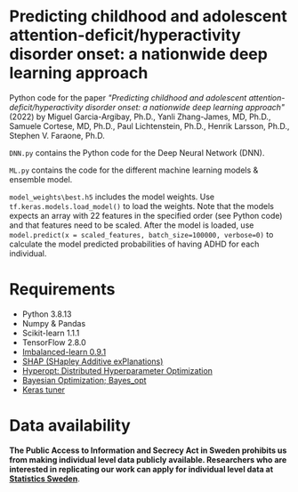 # Predicting childhood and adolescent attention-deficit/hyperactivity disorder onset: a nationwide deep learning approach
Python code for the paper *"Predicting childhood and adolescent attention-deficit/hyperactivity disorder onset: a nationwide deep learning approach"* (2022) by Miguel Garcia-Argibay, Ph.D., Yanli Zhang-James, MD, Ph.D., Samuele Cortese, MD, Ph.D., Paul Lichtenstein, Ph.D., Henrik Larsson, Ph.D., Stephen V. Faraone, Ph.D.

`DNN.py` contains the Python code for the Deep Neural Network (DNN).

`ML.py` contains the code for the different machine learning models & ensemble model.

`model_weights\best.h5` includes the model weights. Use `tf.keras.models.load_model()` to load the weights. Note that the models expects an array with 22 features in the specified order (see Python code) and that features need to be scaled. After the model is loaded, use `model.predict(x = scaled_features, batch_size=100000, verbose=0)` to calculate the model predicted probabilities of having ADHD for each individual.

# Requirements
- Python 3.8.13
- Numpy & Pandas
- Scikit-learn 1.1.1 
- TensorFlow 2.8.0
- [Imbalanced-learn 0.9.1](https://imbalanced-learn.org/stable/)
- [SHAP (SHapley Additive exPlanations)](https://github.com/slundberg/shap)
- [Hyperopt: Distributed Hyperparameter Optimization](https://github.com/hyperopt/hyperopt)
- [Bayesian Optimization; Bayes_opt](https://github.com/fmfn/BayesianOptimization)
- [Keras tuner](https://keras.io/keras_tuner/)


# Data availability 

**The Public Access to Information and Secrecy Act in Sweden prohibits us from making individual level data publicly available. Researchers who are interested in replicating our work can apply for individual level data at [Statistics Sweden](https://www.scb.se/en/services/guidance-for-researchers-and-universities/)**.
